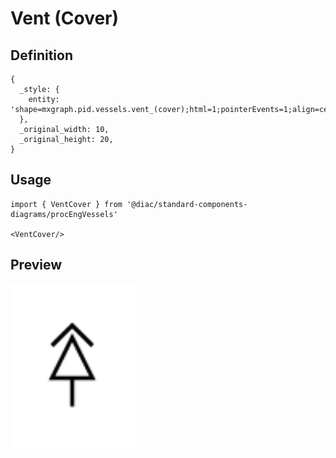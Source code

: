 # Vent (Cover)

## Definition

```
{
  _style: { 
    entity: 'shape=mxgraph.pid.vessels.vent_(cover);html=1;pointerEvents=1;align=center;verticalLabelPosition=bottom;verticalAlign=top;dashed=0;',
  },
  _original_width: 10,
  _original_height: 20,
}
```

## Usage

```
import { VentCover } from '@diac/standard-components-diagrams/procEngVessels'

<VentCover/>
```

## Preview

<img src="./vent-cover.png" width="200"/>
